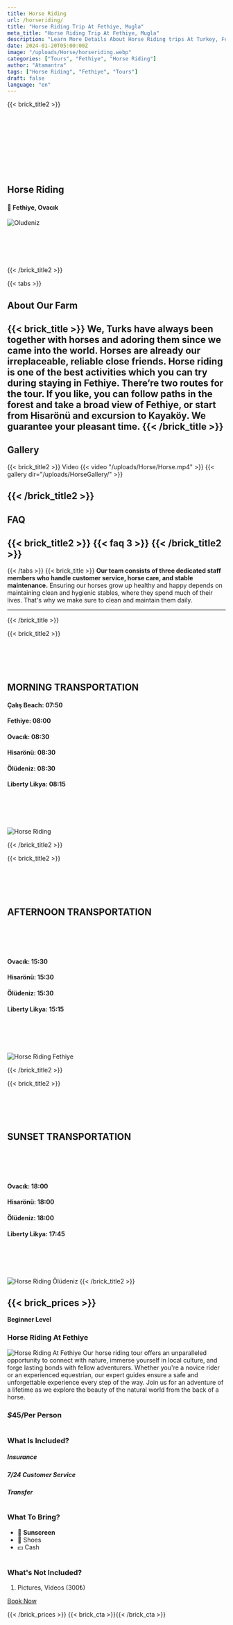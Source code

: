```yaml
---
title: Horse Riding
url: /horseriding/
title: "Horse Riding Trip At Fethiye, Mugla"
meta_title: "Horse Riding Trip At Fethiye, Mugla"
description: "Learn More Details About Horse Riding trips At Turkey, Fethiye, Oludeniz"
date: 2024-01-20T05:00:00Z
image: "/uploads/Horse/horseriding.webp"
categories: ["Tours", "Fethiye", "Horse Riding"]
author: "Atamantra"
tags: ["Horse Riding", "Fethiye", "Tours"]
draft: false
language: "en"
---
```


{{< brick_title2 >}}
# ‎ 
# ‎ 
## Horse Riding 
#### 📍 Fethiye, Ovacık
![Oludeniz](/uploads/Background/horseriding.webp)


# ‎ 
{{< /brick_title2 >}}

{{< tabs >}}
## About Our Farm
{{< brick_title >}}
We, Turks have always been together with horses and adoring them since we came into the world. Horses are already our irreplaceable, reliable close friends. Horse riding is one of the best activities which you can try during staying in Fethiye. There’re two routes for the tour. If you like, you can follow paths in the forest and take a broad view of Fethiye, or start from Hisarönü and excursion to Kayaköy. We guarantee your pleasant time.
{{< /brick_title >}}
---
## Gallery
{{< brick_title2 >}}
 Video
{{< video "/uploads/Horse/Horse.mp4" >}}
{{< gallery dir="/uploads/HorseGallery/" >}}

{{< /brick_title2 >}}
---
## FAQ
{{< brick_title2 >}}
{{< faq 3 >}}
{{< /brick_title2 >}}
---
{{< /tabs >}}
{{< brick_title >}}
**Our team consists of three dedicated staff members who handle customer service, horse care, and stable maintenance.** Ensuring our horses grow up healthy and happy depends on maintaining clean and hygienic stables, where they spend much of their lives. That's why we make sure to clean and maintain them daily.

---

{{< /brick_title >}}

{{< brick_title2 >}}
# ‎ 
## MORNING TRANSPORTATION
 #### Çalış Beach: 07:50
 #### Fethiye: 08:00
 #### Ovacık: 08:30
 #### Hisarönü: 08:30
 #### Ölüdeniz: 08:30
 #### Liberty Likya: 08:15
# ‎ 
![Horse Riding](/uploads/Horse/holy-min.webp)

{{< /brick_title2 >}}


{{< brick_title2 >}}
# ‎ 
## AFTERNOON TRANSPORTATION
# ‎ 
 #### Ovacık: 15:30 
 #### Hisarönü: 15:30
 #### Ölüdeniz: 15:30 
 #### Liberty Likya: 15:15
# ‎ 
![Horse Riding Fethiye](/uploads/Horse/couple-min.webp)


{{< /brick_title2 >}}

{{< brick_title2 >}}
# ‎ 
## SUNSET TRANSPORTATION
# ‎ 
 #### Ovacık: 18:00
 #### Hisarönü: 18:00 
 #### Ölüdeniz: 18:00 
 #### Liberty Likya: 17:45
# ‎ 
![Horse Riding Ölüdeniz](/uploads/Horse/dad.webp)
{{< /brick_title2 >}}

{{< brick_prices >}}
---
**Beginner Level**
### Horse Riding At Fethiye
![Horse Riding At Fethiye](/uploads/Horse/women.webp)
Our horse riding tour offers an unparalleled opportunity to connect with nature, immerse yourself in local culture, and forge lasting bonds with fellow adventurers. Whether you're a novice rider or an experienced equestrian, our expert guides ensure a safe and unforgettable experience every step of the way. Join us for an adventure of a lifetime as we explore the beauty of the natural world from the back of a horse.
### _$_**45**/Per Person
#
### What Is Included?
##### Insurance
##### 7/24 Customer Service
##### Transfer
#
### What To Bring?
- 🧴 **Sunscreen**
- 🥾 Shoes
- 💵 Cash
#
### What's Not Included?
1. Pictures, Videos (300₺)

[Book Now](/get-started/)

{{< /brick_prices >}}
{{< brick_cta >}}{{< /brick_cta >}}







